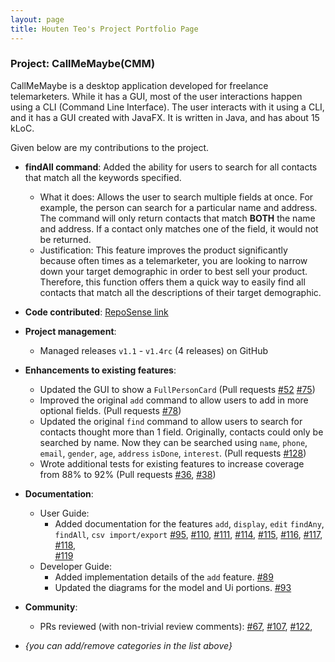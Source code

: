 ```yaml
---
layout: page
title: Houten Teo's Project Portfolio Page
---
```


### Project: CallMeMaybe(CMM)

CallMeMaybe is a desktop application developed for freelance telemarketers. 
While it has a GUI, most of the user interactions happen using a CLI (Command Line Interface).
The user interacts with it using a CLI, and it has a GUI created with JavaFX. It is written in Java, and has about 15 kLoC.

Given below are my contributions to the project.

* **findAll command**: Added the ability for users to search for all contacts that match all the keywords specified.
    * What it does: Allows the user to search multiple fields at once. For example, the person can search for a particular name 
and address. The command will only return contacts that match **BOTH** the name and address. If a contact only matches one of the field,
it would not be returned.
    * Justification: This feature improves the product significantly because often times as a telemarketer, you are looking to narrow 
down your target demographic in order to best sell your product. Therefore, this function offers them a quick way to easily find 
all contacts that match all the descriptions of their target demographic.

* **Code contributed**: [RepoSense link](https://nus-cs2103-ay2122s1.github.io/tp-dashboard/?search=&sort=groupTitle&sortWithin=title&timeframe=commit&mergegroup=&groupSelect=groupByRepos&breakdown=true&checkedFileTypes=docs~functional-code~test-code~other&since=2021-09-17&tabOpen=true&tabType=authorship&tabAuthor=houtenteo&tabRepo=AY2122S1-CS2103T-T13-4%2Ftp%5Bmaster%5D&authorshipIsMergeGroup=false&authorshipFileTypes=docs~functional-code~test-code~other&authorshipIsBinaryFileTypeChecked=false&zFR=false)

* **Project management**:
    * Managed releases `v1.1` - `v1.4rc` (4 releases) on GitHub

* **Enhancements to existing features**:
    * Updated the GUI to show a `FullPersonCard` (Pull requests [#52](https://github.com/AY2122S1-CS2103T-T13-4/tp/pull/52) [\#75](https://github.com/AY2122S1-CS2103T-T13-4/tp/pull/75))
    * Improved the original `add` command to allow users to add in more optional fields. (Pull requests [#78](https://github.com/AY2122S1-CS2103T-T13-4/tp/pull/78))
    * Updated the original `find` command to allow users to search for contacts thought more than 1 field.
Originally, contacts could only be searched by name. Now they can be searched using `name`, `phone`, `email`, `gender`, `age`, `address`
`isDone`, `interest`. (Pull requests [#128](https://github.com/AY2122S1-CS2103T-T13-4/tp/pull/128))
    * Wrote additional tests for existing features to increase coverage from 88% to 92% (Pull requests [\#36](), [\#38]())

* **Documentation**:
    * User Guide:
        * Added documentation for the features `add`, `display`, `edit` `findAny`, `findAll`, `csv import/export` 
    [\#95](https://github.com/AY2122S1-CS2103T-T13-4/tp/pull/95), [#110](https://github.com/AY2122S1-CS2103T-T13-4/tp/pull/110),
    [#111](https://github.com/AY2122S1-CS2103T-T13-4/tp/pull/111), [#114](https://github.com/AY2122S1-CS2103T-T13-4/tp/pull/114),
    [#115](https://github.com/AY2122S1-CS2103T-T13-4/tp/pull/115), [#116](https://github.com/AY2122S1-CS2103T-T13-4/tp/pull/116),
    [#117](https://github.com/AY2122S1-CS2103T-T13-4/tp/pull/117), [\#118](https://github.com/AY2122S1-CS2103T-T13-4/tp/pull/118),  
    [#119](https://github.com/AY2122S1-CS2103T-T13-4/tp/pull/119/files)
    * Developer Guide:
        * Added implementation details of the `add` feature. [#89](https://github.com/AY2122S1-CS2103T-T13-4/tp/pull/89)
        * Updated the diagrams for the model and Ui portions. [#93](https://github.com/AY2122S1-CS2103T-T13-4/tp/pull/93)

* **Community**:
    * PRs reviewed (with non-trivial review comments): [#67](https://github.com/AY2122S1-CS2103T-T13-4/tp/pull/67), [\#107](https://github.com/AY2122S1-CS2103T-T13-4/tp/pull/107), [\#122](https://github.com/AY2122S1-CS2103T-T13-4/tp/pull/122),

* _{you can add/remove categories in the list above}_